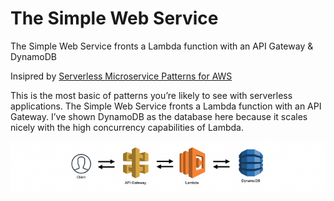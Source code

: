 # The Simple Web Service
The Simple Web Service fronts a Lambda function with an API Gateway &amp; DynamoDB

Insipred by [Serverless Microservice Patterns for AWS](https://www.jeremydaly.com/serverless-microservice-patterns-for-aws/)

This is the most basic of patterns you’re likely to see with serverless applications. The Simple Web Service fronts a Lambda function with an API Gateway. I’ve shown DynamoDB as the database here because it scales nicely with the high concurrency capabilities of Lambda.

![Simple Web Service Diagram](assets/simple-web-service-768x125.png)